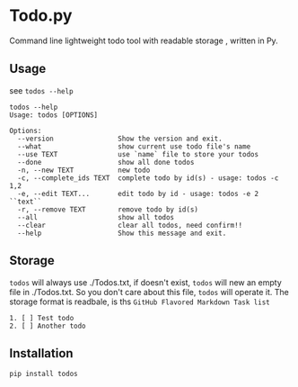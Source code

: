 # Todo.py
Command line lightweight todo tool with readable storage , written in Py.

## Usage
see `todos --help`

    todos --help
    Usage: todos [OPTIONS]

    Options:
      --version                Show the version and exit.
      --what                   show current use todo file's name
      --use TEXT               use `name` file to store your todos
      --done                   show all done todos
      -n, --new TEXT           new todo
      -c, --complete_ids TEXT  complete todo by id(s) - usage: todos -c 1,2
      -e, --edit TEXT...       edit todo by id - usage: todos -e 2 ``text``
      -r, --remove TEXT        remove todo by id(s)
      --all                    show all todos
      --clear                  clear all todos, need confirm!!
      --help                   Show this message and exit.

## Storage
`todos` will always use ./Todos.txt, if doesn't exist, `todos` will new an
empty file in ./Todos.txt.
So you don't care about this file, `todos` will operate it.
The storage format is readbale, is ths `GitHub Flavored Markdown Task list`

    1. [ ] Test todo
    2. [ ] Another todo

## Installation
`pip install todos`
